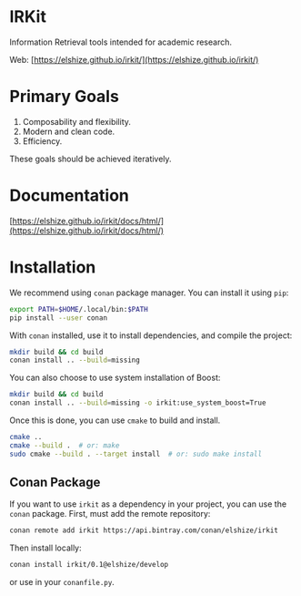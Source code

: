 # IRKit

Information Retrieval tools intended for academic research.

Web: [https://elshize.github.io/irkit/](https://elshize.github.io/irkit/)

# Primary Goals

1. Composability and flexibility.
2. Modern and clean code.
3. Efficiency.

These goals should be achieved iteratively.

# Documentation

[https://elshize.github.io/irkit/docs/html/](https://elshize.github.io/irkit/docs/html/)

# Installation

We recommend using `conan` package manager.
You can install it using `pip`:

```sh
export PATH=$HOME/.local/bin:$PATH
pip install --user conan
```

With `conan` installed, use it to install dependencies, and compile the project:

```sh
mkdir build && cd build
conan install .. --build=missing
```

You can also choose to use system installation of Boost:

```sh
mkdir build && cd build
conan install .. --build=missing -o irkit:use_system_boost=True
```

Once this is done, you can use `cmake` to build and install.

```sh
cmake ..
cmake --build .  # or: make
sudo cmake --build . --target install  # or: sudo make install
```

## Conan Package

If you want to use `irkit` as a dependency in your project,
you can use the `conan` package. First, must add the remote repository:

```sh
conan remote add irkit https://api.bintray.com/conan/elshize/irkit
```

Then install locally:

```sh
conan install irkit/0.1@elshize/develop
```

or use in your `conanfile.py`.
